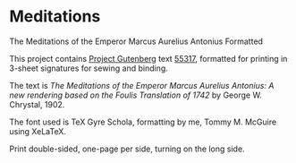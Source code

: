 # Meditations

The Meditations of the Emperor Marcus Aurelius Antonius Formatted

This project contains [Project Gutenberg](http://www.gutenberg.org) text
[55317](http://www.gutenberg.org/ebooks/55317), formatted for printing
in 3-sheet signatures for sewing and binding.

The text is *The Meditations of the Emperor Marcus Aurelius Antonius:
A new rendering based on the Foulis Translation of 1742* by George W.
Chrystal, 1902.

The font used is TeX Gyre Schola, formatting by me, Tommy M. McGuire
using XeLaTeX.

Print double-sided, one-page per side, turning on the long side.
